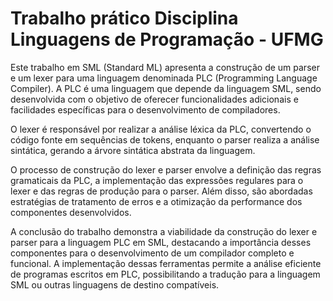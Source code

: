 # Trabalho prático Disciplina Linguagens de Programação - UFMG

Este trabalho em SML (Standard ML) apresenta a construção de um parser e um lexer para uma linguagem denominada PLC (Programming Language Compiler). A PLC é uma linguagem que depende da linguagem SML, sendo desenvolvida com o objetivo de oferecer funcionalidades adicionais e facilidades específicas para o desenvolvimento de compiladores.

O lexer é responsável por realizar a análise léxica da PLC, convertendo o código fonte em sequências de tokens, enquanto o parser realiza a análise sintática, gerando a árvore sintática abstrata da linguagem.

O processo de construção do lexer e parser envolve a definição das regras gramaticais da PLC, a implementação das expressões regulares para o lexer e das regras de produção para o parser. Além disso, são abordadas estratégias de tratamento de erros e a otimização da performance dos componentes desenvolvidos.

A conclusão do trabalho demonstra a viabilidade da construção do lexer e parser para a linguagem PLC em SML, destacando a importância desses componentes para o desenvolvimento de um compilador completo e funcional. A implementação dessas ferramentas permite a análise eficiente de programas escritos em PLC, possibilitando a tradução para a linguagem SML ou outras linguagens de destino compatíveis.
